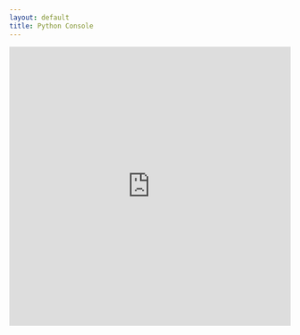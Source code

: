 ```yaml
---
layout: default
title: Python Console
---
```


<iframe src="https://trinket.io/embed/python3/9bceeabbd8?outputOnly=true&runOption=console&start=result&runMode=console" width="100%" height="500" frameborder="0" marginwidth="0" marginheight="0" allowfullscreen></iframe>